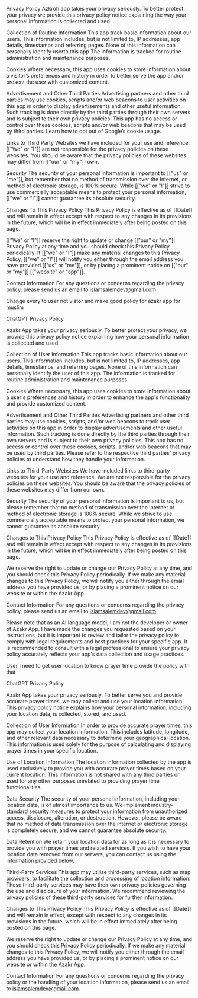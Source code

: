 
Privacy Policy
Azkroh app takes your privacy seriously. To better protect your privacy we provide this privacy policy notice explaining the way your personal information is collected and used.

Collection of Routine Information
This app track basic information about our users. This information includes, but is not limited to, IP addresses, app details, timestamps and referring pages. None of this information can personally identify userto this app The information is tracked for routine administration and maintenance purposes.

Cookies
Where necessary, this app uses cookies to store information about a visitor’s preferences and history in order to better serve the app and/or present the user with customized content.

Advertisement and Other Third Parties
Advertising partners and other third parties may use cookies, scripts and/or web beacons to user activities on this app in order to display advertisements and other useful information. Such tracking is done directly by the third parties through their own servers and is subject to their own privacy policies. This app has no access or control over these cookies, scripts and/or web beacons that may be used by third parties. Learn how to opt out of Google’s cookie usage.

Links to Third Party Websites
we have included  for your use and reference. [["We" or "I"]] are not responsible for the privacy policies on these websites. You should be aware that the privacy policies of these websites may differ from [["our" or "my"]] own.

Security
The security of your personal information is important to [["us" or "me"]], but remember that no method of transmission over the Internet, or method of electronic storage, is 100% secure. While [["we" or "I"]] strive to use commercially acceptable means to protect your personal information, [["we" or "I"]] cannot guarantee its absolute security.

Changes To This Privacy Policy
This Privacy Policy is effective as of [[Date]] and will remain in effect except with respect to any changes in its provisions in the future, which will be in effect immediately after being posted on this page.

[["We" or "I"]] reserve the right to update or change [["our" or "my"]] Privacy Policy at any time and you should check this Privacy Policy periodically. If [["we" or "I"]] make any material changes to this Privacy Policy, [["we" or "I"]] will notify you either through the email address you have provided [["us" or "me"]], or by placing a prominent notice on [["our" or "my"]] [["website" or "app"]].

Contact Information
For any questions or concerns regarding the privacy policy, please send us an email to 
islamsalemdev@gmail.com
.

Change every to user not vistor and make good policy for azakr app for muslim 

ChatGPT
Privacy Policy

Azakr App takes your privacy seriously. To better protect your privacy, we provide this privacy policy notice explaining how your personal information is collected and used.

Collection of User Information
This app tracks basic information about our users. This information includes, but is not limited to, IP addresses, app details, timestamps, and referring pages. None of this information can personally identify the user of this app. The information is tracked for routine administration and maintenance purposes.

Cookies
Where necessary, this app uses cookies to store information about a user's preferences and history in order to enhance the app's functionality and provide customized content.

Advertisement and Other Third Parties
Advertising partners and other third parties may use cookies, scripts, and/or web beacons to track user activities on this app in order to display advertisements and other useful information. Such tracking is done directly by the third parties through their own servers and is subject to their own privacy policies. This app has no access or control over these cookies, scripts, and/or web beacons that may be used by third parties. Please refer to the respective third parties' privacy policies to understand how they handle your information.

Links to Third-Party Websites
We have included links to third-party websites for your use and reference. We are not responsible for the privacy policies on these websites. You should be aware that the privacy policies of these websites may differ from our own.

Security
The security of your personal information is important to us, but please remember that no method of transmission over the Internet or method of electronic storage is 100% secure. While we strive to use commercially acceptable means to protect your personal information, we cannot guarantee its absolute security.

Changes to This Privacy Policy
This Privacy Policy is effective as of [[Date]] and will remain in effect except with respect to any changes in its provisions in the future, which will be in effect immediately after being posted on this page.

We reserve the right to update or change our Privacy Policy at any time, and you should check this Privacy Policy periodically. If we make any material changes to this Privacy Policy, we will notify you either through the email address you have provided us, or by placing a prominent notice on our website or within the Azakr App.

Contact Information
For any questions or concerns regarding the privacy policy, please send us an email to islamsalemdev@gmail.com.

Please note that as an AI language model, I am not the developer or owner of Azakr App. I have made the changes you requested based on your instructions, but it is important to review and tailor the privacy policy to comply with legal requirements and best practices for your specific app. It is recommended to consult with a legal professional to ensure your privacy policy accurately reflects your app's data collection and usage practices.





User
I need to get user location to know prayer time provide the policy with that 

ChatGPT
Privacy Policy

Azakr App takes your privacy seriously. To better serve you and provide accurate prayer times, we may collect and use your location information. This privacy policy notice explains how your personal information, including your location data, is collected, stored, and used.

Collection of User Information
In order to provide accurate prayer times, this app may collect your location information. This includes latitude, longitude, and other relevant data necessary to determine your geographical location. This information is used solely for the purpose of calculating and displaying prayer times in your specific location.

Use of Location Information
The location information collected by the app is used exclusively to provide you with accurate prayer times based on your current location. This information is not shared with any third parties or used for any other purposes unrelated to providing prayer time functionalities.

Data Security
The security of your personal information, including your location data, is of utmost importance to us. We implement industry-standard security measures to protect your information from unauthorized access, disclosure, alteration, or destruction. However, please be aware that no method of data transmission over the internet or electronic storage is completely secure, and we cannot guarantee absolute security.

Data Retention
We retain your location data for as long as it is necessary to provide you with prayer times and related services. If you wish to have your location data removed from our servers, you can contact us using the information provided below.

Third-Party Services
This app may utilize third-party services, such as map providers, to facilitate the collection and processing of location information. These third-party services may have their own privacy policies governing the use and disclosure of your information. We recommend reviewing the privacy policies of these third-party services for further information.

Changes to This Privacy Policy
This Privacy Policy is effective as of [[Date]] and will remain in effect, except with respect to any changes in its provisions in the future, which will be in effect immediately after being posted on this page.

We reserve the right to update or change our Privacy Policy at any time, and you should check this Privacy Policy periodically. If we make any material changes to this Privacy Policy, we will notify you either through the email address you have provided us, or by placing a prominent notice on our website or within the Azakr App.

Contact Information
For any questions or concerns regarding the privacy policy or the handling of your location information, please send us an email to islamsalemdev@gmail.com.
